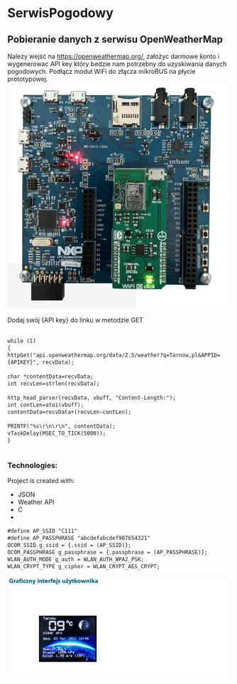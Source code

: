 # SerwisPogodowy
## Pobieranie danych z serwisu OpenWeatherMap
   Nalezy wejść na https://openweathermap.org/, założyc darmowe konto i wygenerowac API key który bedzie nam potrzebny do uzyskiwania danych pogodowych.
   Podłącz moduł WiFi do złącza mikroBUS na płycie prototypowej. 
   ![Algorithm schema](./images/SerwisPogodowySS1.png)
   
   Dodaj swój {API key} do linku w metodzie GET
   ```

while (1)
{
   httpGet("api.openweathermap.org/data/2.5/weather?q=Tarnow,pl&APPID={APIKEY}", recvData);
   
   char *contentData=recvData;
   int recvLen=strlen(recvData);
   
   http_head_parser(recvData, vbuff, "Content-Length:");
   int contLen=atoi(vbuff);
   contentData=recvData+(recvLen-contLen);
   
   PRINTF("%s\r\n\r\n", contentData);
   vTaskDelay(MSEC_TO_TICK(5000));
}

   
   ```
### Technologies:
Project is created with:
* JSON
* Weather API
* C
* 


```
#define AP_SSID "C111"
#define AP_PASSPHRASE "abcdefabcdef987654321"
QCOM_SSID g_ssid = {.ssid = (AP_SSID)};
QCOM_PASSPHRASE g_passphrase = {.passphrase = (AP_PASSPHRASE)};
WLAN_AUTH_MODE g_auth = WLAN_AUTH_WPA2_PSK;
WLAN_CRYPT_TYPE g_cipher = WLAN_CRYPT_AES_CRYPT;
```
![xd](./images/guiserwispogodowy.png)
